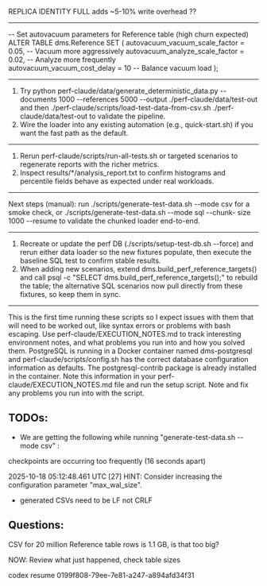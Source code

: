 REPLICA IDENTITY FULL adds ~5-10% write overhead ??

-----


-- Set autovacuum parameters for Reference table (high churn expected)
ALTER TABLE dms.Reference SET (
    autovacuum_vacuum_scale_factor = 0.05,  -- Vacuum more aggressively
    autovacuum_analyze_scale_factor = 0.02, -- Analyze more frequently  
    autovacuum_vacuum_cost_delay = 10       -- Balance vacuum load
);


------------

  1. Try python perf-claude/data/generate_deterministic_data.py --documents 1000 --references 5000 --output ./perf-claude/data/test-out and
     then ./perf-claude/scripts/load-test-data-from-csv.sh ./perf-claude/data/test-out to validate the pipeline.
  2. Wire the loader into any existing automation (e.g., quick-start.sh) if you want the fast path as the default.

------------


  1. Rerun perf-claude/scripts/run-all-tests.sh or targeted scenarios to regenerate reports with the richer metrics.
  2. Inspect results/*/analysis_report.txt to confirm histograms and percentile fields behave as expected under real workloads.

------------

  Next steps (manual): run ./scripts/generate-test-data.sh --mode csv for a smoke check, or ./scripts/generate-test-data.sh --mode sql --chunk-
  size 1000 --resume to validate the chunked loader end-to-end.


------------

  1. Recreate or update the perf DB (./scripts/setup-test-db.sh --force) and rerun either data loader so the new fixtures populate, then
     execute the baseline SQL test to confirm stable results.
  2. When adding new scenarios, extend dms.build_perf_reference_targets() and call psql -c "SELECT dms.build_perf_reference_targets();" to
     rebuild the table; the alternative SQL scenarios now pull directly from these fixtures, so keep them in sync.



----

This is the first time running these scripts so I expect issues with them that will need to be worked out, like syntax errors or problems
  with bash escaping. Use perf-claude/EXECUTION_NOTES.md to track interesting environment notes, and what problems you run into and how you
  solved them. PostgreSQL is running in a Docker container named dms-postgresql and perf-claude/scripts/config.sh has the correct database
  configuration information as defaults. The postgresql-contrib package is already installed in the container. Note this information in your
  perf-claude/EXECUTION_NOTES.md file and run the setup script. Note and fix any problems you run into with the script.
 

TODOs:
-----

* We are getting the following while running "generate-test-data.sh --mode csv" :

 checkpoints are occurring too frequently (16 seconds apart)

2025-10-18 05:12:48.461 UTC [27] HINT:  Consider increasing the configuration parameter "max_wal_size".

* generated CSVs need to be LF not CRLF



Questions:
---------

CSV for 20 million Reference table rows is 1.1 GB, is that too big?




NOW: Review what just happened, check table sizes


codex resume 0199f808-79ee-7e81-a247-a894afd34f31

